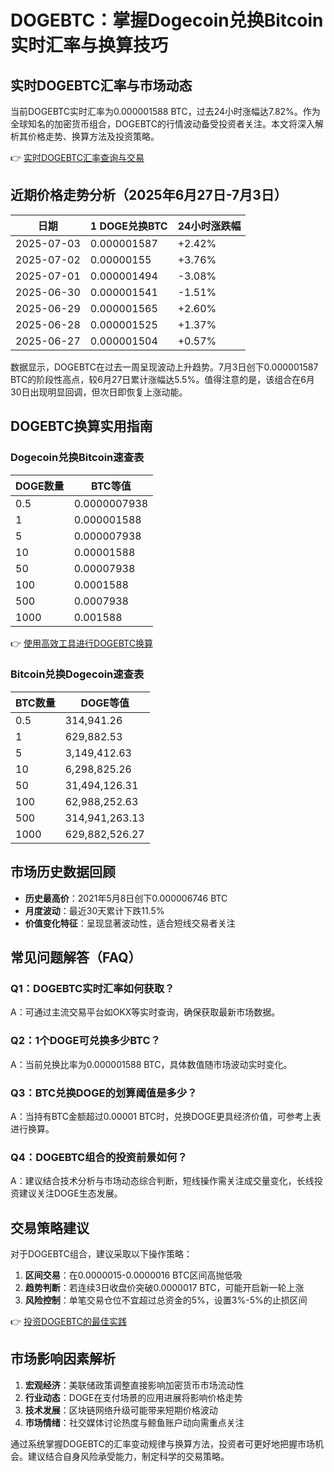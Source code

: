 # DOGEBTC：掌握Dogecoin兑换Bitcoin实时汇率与换算技巧

## 实时DOGEBTC汇率与市场动态

当前DOGEBTC实时汇率为0.000001588 BTC，过去24小时涨幅达7.82%。作为全球知名的加密货币组合，DOGEBTC的行情波动备受投资者关注。本文将深入解析其价格走势、换算方法及投资策略。

👉 [实时DOGEBTC汇率查询与交易](https://bit.ly/okx_welcome)

## 近期价格走势分析（2025年6月27日-7月3日）

| 日期        | 1 DOGE兑换BTC | 24小时涨跌幅 |
|-------------|---------------|--------------|
| 2025-07-03  | 0.000001587   | +2.42%       |
| 2025-07-02  | 0.00000155    | +3.76%       |
| 2025-07-01  | 0.000001494   | -3.08%       |
| 2025-06-30  | 0.000001541   | -1.51%       |
| 2025-06-29  | 0.000001565   | +2.60%       |
| 2025-06-28  | 0.000001525   | +1.37%       |
| 2025-06-27  | 0.000001504   | +0.57%       |

数据显示，DOGEBTC在过去一周呈现波动上升趋势。7月3日创下0.000001587 BTC的阶段性高点，较6月27日累计涨幅达5.5%。值得注意的是，该组合在6月30日出现明显回调，但次日即恢复上涨动能。

## DOGEBTC换算实用指南

### Dogecoin兑换Bitcoin速查表

| DOGE数量 | BTC等值         |
|----------|----------------|
| 0.5      | 0.0000007938   |
| 1        | 0.000001588    |
| 5        | 0.000007938    |
| 10       | 0.00001588     |
| 50       | 0.00007938     |
| 100      | 0.0001588      |
| 500      | 0.0007938      |
| 1000     | 0.001588       |

👉 [使用高效工具进行DOGEBTC换算](https://bit.ly/okx_welcome)

### Bitcoin兑换Dogecoin速查表

| BTC数量 | DOGE等值         |
|---------|------------------|
| 0.5     | 314,941.26       |
| 1       | 629,882.53       |
| 5       | 3,149,412.63     |
| 10      | 6,298,825.26     |
| 50      | 31,494,126.31    |
| 100     | 62,988,252.63    |
| 500     | 314,941,263.13   |
| 1000    | 629,882,526.27   |

## 市场历史数据回顾

- **历史最高价**：2021年5月8日创下0.000006746 BTC
- **月度波动**：最近30天累计下跌11.5%
- **价值变化特征**：呈现显著波动性，适合短线交易者关注

## 常见问题解答（FAQ）

### Q1：DOGEBTC实时汇率如何获取？
A：可通过主流交易平台如OKX等实时查询，确保获取最新市场数据。

### Q2：1个DOGE可兑换多少BTC？
A：当前兑换比率为0.000001588 BTC，具体数值随市场波动实时变化。

### Q3：BTC兑换DOGE的划算阈值是多少？
A：当持有BTC金额超过0.00001 BTC时，兑换DOGE更具经济价值，可参考上表进行换算。

### Q4：DOGEBTC组合的投资前景如何？
A：建议结合技术分析与市场动态综合判断，短线操作需关注成交量变化，长线投资建议关注DOGE生态发展。

## 交易策略建议

对于DOGEBTC组合，建议采取以下操作策略：
1. **区间交易**：在0.0000015-0.0000016 BTC区间高抛低吸
2. **趋势判断**：若连续3日收盘价突破0.0000017 BTC，可能开启新一轮上涨
3. **风险控制**：单笔交易仓位不宜超过总资金的5%，设置3%-5%的止损区间

👉 [投资DOGEBTC的最佳实践](https://bit.ly/okx_welcome)

## 市场影响因素解析

1. **宏观经济**：美联储政策调整直接影响加密货币市场流动性
2. **行业动态**：DOGE在支付场景的应用进展将影响价格走势
3. **技术发展**：区块链网络升级可能带来短期价格波动
4. **市场情绪**：社交媒体讨论热度与鲸鱼账户动向需重点关注

通过系统掌握DOGEBTC的汇率变动规律与换算方法，投资者可更好地把握市场机会。建议结合自身风险承受能力，制定科学的交易策略。
